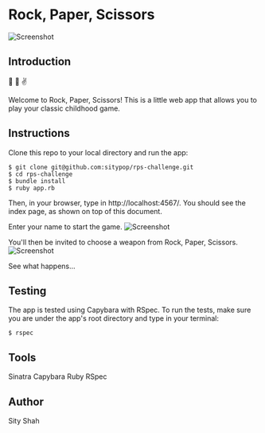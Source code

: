 Rock, Paper, Scissors
===

![Screenshot](http://imgur.com/UqF9hLW.png)

## Introduction

:punch: :wave: :v:

Welcome to Rock, Paper, Scissors! This is a little web app that allows you to play your classic childhood game.

## Instructions

Clone this repo to your local directory and run the app:

```
$ git clone git@github.com:sitypop/rps-challenge.git
$ cd rps-challenge
$ bundle install
$ ruby app.rb
```

Then, in your browser, type in http://localhost:4567/. You should see the index page, as shown on top of this document.

Enter your name to start the game.
![Screenshot](http://imgur.com/GzfoGSZ.png)

You'll then be invited to choose a weapon from Rock, Paper, Scissors.
![Screenshot](http://imgur.com/c58xS71.png)

See what happens...

## Testing

The app is tested using Capybara with RSpec. To run the tests, make sure you are under the app's root directory and type in your terminal:

`$ rspec`

## Tools

Sinatra
Capybara
Ruby
RSpec

## Author

Sity Shah
